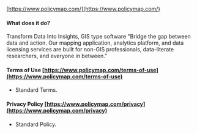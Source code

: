 [https://www.policymap.com/](https://www.policymap.com/)
#### What does it do? 
Transform Data Into Insights, GIS type software
"Bridge the gap between data and action. Our mapping application, analytics platform, and data licensing services are built for non-GIS professionals, data-literate researchers, and everyone in between."

#### Terms of Use [https://www.policymap.com/terms-of-use](https://www.policymap.com/terms-of-use)
- Standard Terms.

#### Privacy Policy [https://www.policymap.com/privacy](https://www.policymap.com/privacy)
- Standard Policy.
